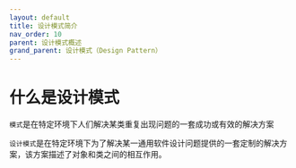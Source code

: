 ```yaml
---
layout: default
title: 设计模式简介
nav_order: 10
parent: 设计模式概述
grand_parent: 设计模式（Design Pattern）
---
```


# 什么是设计模式

`模式`是在特定环境下人们解决某类重复出现问题的一套成功或有效的解决方案

`设计模式`是在特定环境下为了解决某一通用软件设计问题提供的一套定制的解决方案，该方案描述了对象和类之间的相互作用。
